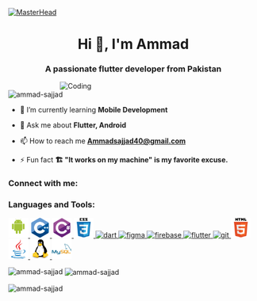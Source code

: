 [![MasterHead](https://i.pinimg.com/originals/80/6e/de/806ede5583f088c6bdb788bf867f8064.gif)](ammad-sajjad.io)
<h1 align="center">Hi 👋, I'm Ammad</h1>
<h3 align="center">A passionate flutter developer from Pakistan</h3>

<img align="right" alt="Coding" width="400" src="https://mir-s3-cdn-cf.behance.net/project_modules/disp/9700a489505103.5dfa69044fa90.gif">

<p align="left"> <img src="https://komarev.com/ghpvc/?username=ammad-sajjad&label=Profile%20views&color=0e75b6&style=flat" alt="ammad-sajjad" /> </p>

- 🌱 I’m currently learning **Mobile Development**

- 💬 Ask me about **Flutter, Android**

- 📫 How to reach me **Ammadsajjad40@gmail.com**

- ⚡ Fun fact **🏗️ "It works on my machine" is my favorite excuse.**

<h3 align="left">Connect with me:</h3>
<p align="left">
</p>

<h3 align="left">Languages and Tools:</h3>
<p align="left"> <a href="https://developer.android.com" target="_blank" rel="noreferrer"> <img src="https://raw.githubusercontent.com/devicons/devicon/master/icons/android/android-original-wordmark.svg" alt="android" width="40" height="40"/> </a> <a href="https://www.w3schools.com/cpp/" target="_blank" rel="noreferrer"> <img src="https://raw.githubusercontent.com/devicons/devicon/master/icons/cplusplus/cplusplus-original.svg" alt="cplusplus" width="40" height="40"/> </a> <a href="https://www.w3schools.com/cs/" target="_blank" rel="noreferrer"> <img src="https://raw.githubusercontent.com/devicons/devicon/master/icons/csharp/csharp-original.svg" alt="csharp" width="40" height="40"/> </a> <a href="https://www.w3schools.com/css/" target="_blank" rel="noreferrer"> <img src="https://raw.githubusercontent.com/devicons/devicon/master/icons/css3/css3-original-wordmark.svg" alt="css3" width="40" height="40"/> </a> <a href="https://dart.dev" target="_blank" rel="noreferrer"> <img src="https://www.vectorlogo.zone/logos/dartlang/dartlang-icon.svg" alt="dart" width="40" height="40"/> </a> <a href="https://www.figma.com/" target="_blank" rel="noreferrer"> <img src="https://www.vectorlogo.zone/logos/figma/figma-icon.svg" alt="figma" width="40" height="40"/> </a> <a href="https://firebase.google.com/" target="_blank" rel="noreferrer"> <img src="https://www.vectorlogo.zone/logos/firebase/firebase-icon.svg" alt="firebase" width="40" height="40"/> </a> <a href="https://flutter.dev" target="_blank" rel="noreferrer"> <img src="https://www.vectorlogo.zone/logos/flutterio/flutterio-icon.svg" alt="flutter" width="40" height="40"/> </a> <a href="https://git-scm.com/" target="_blank" rel="noreferrer"> <img src="https://www.vectorlogo.zone/logos/git-scm/git-scm-icon.svg" alt="git" width="40" height="40"/> </a> <a href="https://www.w3.org/html/" target="_blank" rel="noreferrer"> <img src="https://raw.githubusercontent.com/devicons/devicon/master/icons/html5/html5-original-wordmark.svg" alt="html5" width="40" height="40"/> </a> <a href="https://www.java.com" target="_blank" rel="noreferrer"> <img src="https://raw.githubusercontent.com/devicons/devicon/master/icons/java/java-original.svg" alt="java" width="40" height="40"/> </a> <a href="https://www.linux.org/" target="_blank" rel="noreferrer"> <img src="https://raw.githubusercontent.com/devicons/devicon/master/icons/linux/linux-original.svg" alt="linux" width="40" height="40"/> </a> <a href="https://www.mysql.com/" target="_blank" rel="noreferrer"> <img src="https://raw.githubusercontent.com/devicons/devicon/master/icons/mysql/mysql-original-wordmark.svg" alt="mysql" width="40" height="40"/> </a> </p>

<p><img align="left" src="https://github-readme-stats.vercel.app/api/top-langs?username=ammad-sajjad&show_icons=true&locale=en&layout=compact" alt="ammad-sajjad" /></p>

<p>&nbsp;<img align="center" src="https://github-readme-stats.vercel.app/api?username=ammad-sajjad&show_icons=true&locale=en" alt="ammad-sajjad" /></p>

<p><img align="center" src="https://github-readme-streak-stats.herokuapp.com/?user=ammad-sajjad&" alt="ammad-sajjad" /></p>
